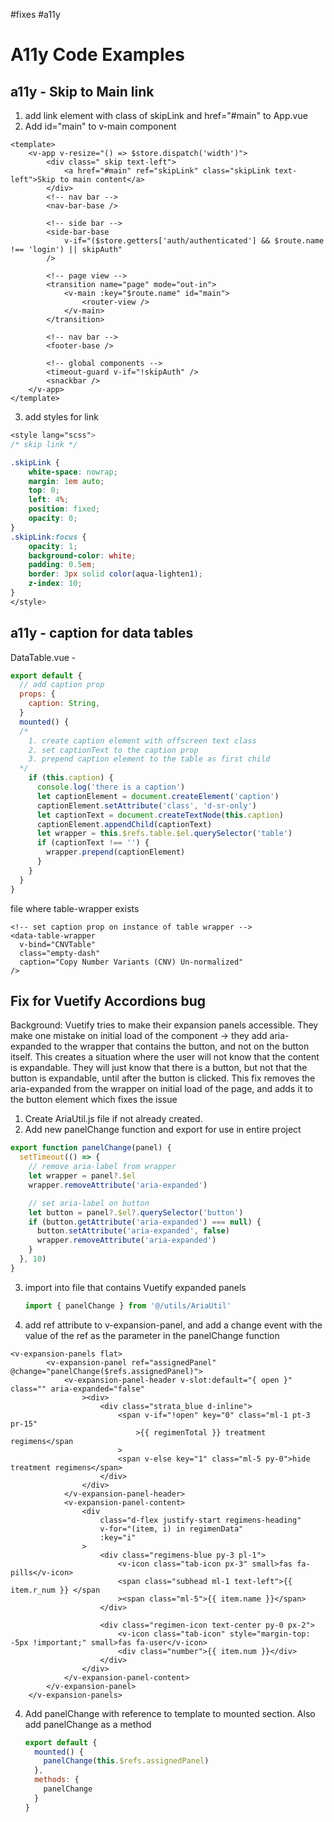 #fixes #a11y

# A11y Code Examples

## a11y - Skip to Main link

1. add link element with class of skipLink and href="#main" to App.vue
2. Add id="main" to v-main component

```vue
<template>
	<v-app v-resize="() => $store.dispatch('width')">
		<div class=" skip text-left">
			<a href="#main" ref="skipLink" class="skipLink text-left">Skip to main content</a>
		</div>
		<!-- nav bar -->
		<nav-bar-base />

		<!-- side bar -->
		<side-bar-base
			v-if="($store.getters['auth/authenticated'] && $route.name !== 'login') || skipAuth"
		/>

		<!-- page view -->
		<transition name="page" mode="out-in">
			<v-main :key="$route.name" id="main">
				<router-view />
			</v-main>
		</transition>

		<!-- nav bar -->
		<footer-base />

		<!-- global components -->
		<timeout-guard v-if="!skipAuth" />
		<snackbar />
	</v-app>
</template>
```

3. add styles for link

```scss
<style lang="scss">
/* skip link */

.skipLink {
	white-space: nowrap;
	margin: 1em auto;
	top: 0;
	left: 4%;
	position: fixed;
	opacity: 0;
}
.skipLink:focus {
	opacity: 1;
	background-color: white;
	padding: 0.5em;
	border: 3px solid color(aqua-lighten1);
	z-index: 10;
}
</style>
```



## a11y - caption for data tables

DataTable.vue -

```js
export default {
  // add caption prop
  props: {
    caption: String,
  }
  mounted() {
  /*
    1. create caption element with offscreen text class
    2. set captionText to the caption prop
    3. prepend caption element to the table as first child
  */
    if (this.caption) {
      console.log('there is a caption')
      let captionElement = document.createElement('caption')
      captionElement.setAttribute('class', 'd-sr-only')
      let captionText = document.createTextNode(this.caption)
      captionElement.appendChild(captionText)
      let wrapper = this.$refs.table.$el.querySelector('table')
      if (captionText !== '') {
        wrapper.prepend(captionElement)
      }
    }
  }
}
```

file where table-wrapper exists

```vue
<!-- set caption prop on instance of table wrapper -->
<data-table-wrapper
  v-bind="CNVTable"
  class="empty-dash"
  caption="Copy Number Variants (CNV) Un-normalized"
/>
```



## Fix for Vuetify Accordions bug

Background: Vuetify tries to make their expansion panels accessible. They make one mistake on initial load of the component -> they add aria-expanded to the wrapper that contains the button, and not on the button itself. This creates a situation where the user will not know that the content is expandable. They will just know that there is a button, but not that the button is expandable, until after the button is clicked. This fix removes the aria-expanded from the wrapper on initial load of the page, and adds it to the button element which fixes the issue

1. Create AriaUtil.js file if not already created.
2. Add new panelChange function and export for use in entire project

```js
export function panelChange(panel) {
  setTimeout(() => {
    // remove aria-label from wrapper
    let wrapper = panel?.$el
    wrapper.removeAttribute('aria-expanded')

    // set aria-label on button
    let button = panel?.$el?.querySelector('button')
    if (button.getAttribute('aria-expanded') === null) {
      button.setAttribute('aria-expanded', false)
      wrapper.removeAttribute('aria-expanded')
    }
  }, 10)
}
```

3. import into file that contains Vuetify expanded panels

   ```js
   import { panelChange } from '@/utils/AriaUtil'
   ```

4. add ref attribute to v-expansion-panel, and add a change event with the value of the ref as the parameter in the panelChange function

```vue
<v-expansion-panels flat>
		<v-expansion-panel ref="assignedPanel" @change="panelChange($refs.assignedPanel)">
			<v-expansion-panel-header v-slot:default="{ open }" class="" aria-expanded="false"
				><div>
					<div class="strata_blue d-inline">
						<span v-if="!open" key="0" class="ml-1 pt-3 pr-15"
							>{{ regimenTotal }} treatment regimens</span
						>
						<span v-else key="1" class="ml-5 py-0">hide treatment regimens</span>
					</div>
				</div>
			</v-expansion-panel-header>
			<v-expansion-panel-content>
				<div
					class="d-flex justify-start regimens-heading"
					v-for="(item, i) in regimenData"
					:key="i"
				>
					<div class="regimens-blue py-3 pl-1">
						<v-icon class="tab-icon px-3" small>fas fa-pills</v-icon>
						<span class="subhead ml-1 text-left">{{ item.r_num }} </span
						><span class="ml-5">{{ item.name }}</span>
					</div>

					<div class="regimen-icon text-center py-0 px-2">
						<v-icon class="tab-icon" style="margin-top: -5px !important;" small>fas fa-user</v-icon>
						<div class="number">{{ item.num }}</div>
					</div>
				</div>
			</v-expansion-panel-content>
		</v-expansion-panel>
	</v-expansion-panels>
```

4. Add panelChange with reference to template to mounted section. Also add panelChange as a method

   ```js
   export default {
     mounted() {
       panelChange(this.$refs.assignedPanel)
     },
     methods: {
       panelChange
     }
   }
   ```
